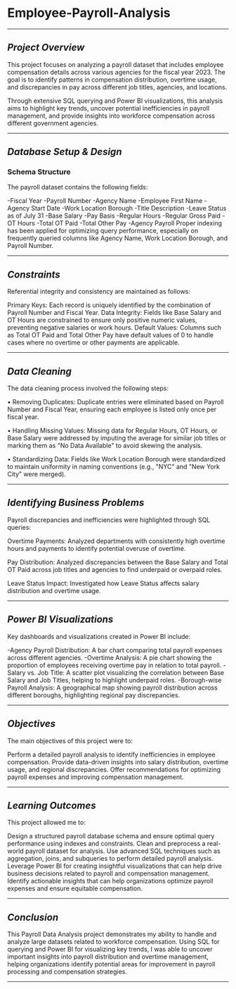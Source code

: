 # Employee-Payroll-Analysis

---

## ***Project Overview***

This project focuses on analyzing a payroll dataset that includes employee compensation details across various agencies for the fiscal year 2023. The goal is to identify patterns in compensation distribution, overtime usage, and discrepancies in pay across different job titles, agencies, and locations.

Through extensive SQL querying and Power BI visualizations, this analysis aims to highlight key trends, uncover potential inefficiencies in payroll management, and provide insights into workforce compensation across different government agencies.

---

## ***Database Setup & Design***

### **Schema Structure**
The payroll dataset contains the following fields:

-Fiscal Year
-Payroll Number
-Agency Name
-Employee First Name
-Agency Start Date
-Work Location Borough
-Title Description
-Leave Status as of July 31
-Base Salary
-Pay Basis
-Regular Hours
-Regular Gross Paid
-OT Hours
-Total OT Paid
-Total Other Pay
-Agency Payroll
Proper indexing has been applied for optimizing query performance, especially on frequently queried columns like Agency Name, Work Location Borough, and Payroll Number.

---

## ***Constraints***

Referential integrity and consistency are maintained as follows:

Primary Keys: Each record is uniquely identified by the combination of Payroll Number and Fiscal Year.
Data Integrity: Fields like Base Salary and OT Hours are constrained to ensure only positive numeric values, preventing negative salaries or work hours.
Default Values: Columns such as Total OT Paid and Total Other Pay have default values of 0 to handle cases where no overtime or other payments are applicable.

---

## ***Data Cleaning***

The data cleaning process involved the following steps:

• Removing Duplicates: Duplicate entries were eliminated based on Payroll Number and Fiscal Year, ensuring each employee is listed only once per fiscal year.

• Handling Missing Values: Missing data for Regular Hours, OT Hours, or Base Salary were addressed by imputing the average for similar job titles or marking them as "No Data Available" to avoid skewing the analysis.

• Standardizing Data: Fields like Work Location Borough were standardized to maintain uniformity in naming conventions (e.g., "NYC" and "New York City" were merged).

---

## ***Identifying Business Problems***

Payroll discrepancies and inefficiencies were highlighted through SQL queries:

Overtime Payments: Analyzed departments with consistently high overtime hours and payments to identify potential overuse of overtime.

Pay Distribution: Analyzed discrepancies between the Base Salary and Total OT Paid across job titles and agencies to find underpaid or overpaid roles.

Leave Status Impact: Investigated how Leave Status affects salary distribution and overtime usage.

---

## ***Power BI Visualizations***

Key dashboards and visualizations created in Power BI include:

-Agency Payroll Distribution: A bar chart comparing total payroll expenses across different agencies.
-Overtime Analysis: A pie chart showing the proportion of employees receiving overtime pay in relation to total payroll.
-Salary vs. Job Title: A scatter plot visualizing the correlation between Base Salary and Job Titles, helping to highlight underpaid roles.
-Borough-wise Payroll Analysis: A geographical map showing payroll distribution across different boroughs, highlighting regional pay discrepancies.

---

## ***Objectives***

The main objectives of this project were to:

Perform a detailed payroll analysis to identify inefficiencies in employee compensation.
Provide data-driven insights into salary distribution, overtime usage, and regional discrepancies.
Offer recommendations for optimizing payroll expenses and improving compensation management.

---

## ***Learning Outcomes***

This project allowed me to:

Design a structured payroll database schema and ensure optimal query performance using indexes and constraints.
Clean and preprocess a real-world payroll dataset for analysis.
Use advanced SQL techniques such as aggregation, joins, and subqueries to perform detailed payroll analysis.
Leverage Power BI for creating insightful visualizations that can help drive business decisions related to payroll and compensation management.
Identify actionable insights that can help organizations optimize payroll expenses and ensure equitable compensation.

---

## ***Conclusion***

This Payroll Data Analysis project demonstrates my ability to handle and analyze large datasets related to workforce compensation. Using SQL for querying and Power BI for visualizing key trends, I was able to uncover important insights into payroll distribution and overtime management, helping organizations identify potential areas for improvement in payroll processing and compensation strategies.

---





